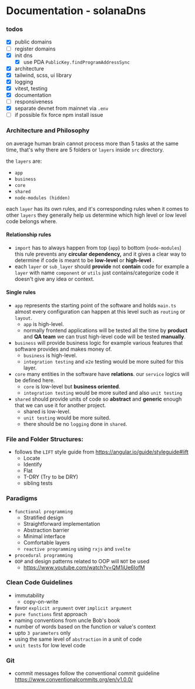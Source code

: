 # Documentation - solanaDns

### todos

- [x] public domains
- [ ] register domains
- [x] init dns
  - [x] use PDA `PublicKey.findProgramAddressSync`
- [x] architecture
- [x] tailwind, scss, ui library
- [x] logging
- [x] vitest, testing
- [x] documentation
- [ ] responsiveness
- [x] separate devnet from mainnet via `.env`
- [ ] if possible fix force npm install issue

### Architecture and Philosophy

on average human brain cannot process more than 5 tasks at the same time, that's why there are 5 folders or `layers`
inside `src` directory.

the `layers` are:

- `app`
- `business`
- `core`
- `shared`
- `node-modules (hidden)`

each `layer` has its own rules, and it's corresponding rules when it comes to other `layers` they generally help us
determine which high level or low level code belongs where.

#### Relationship rules

- `import` has to always happen from top (`app`) to bottom (`node-modules`) this rule prevents any **circular
  dependency,** and it gives a clear way to determine if code is meant to be **low-level** or **high-level** .
- each `layer` or `sub_layer` should **provide** not **contain** code for example a `layer` with name `component`
  or `utils` just contains/categorize code it doesn't give any idea or context.

#### Single rules

- `app` represents the starting point of the software and holds `main.ts` almost every configuration can happen at this
  level such as `routing` or `layout`.
    - `app` is high-level.
    - normally frontend applications will be tested all the time by **product** and **QA team**  we can trust high-level
      code will be tested **manually**.
- `business` will provide business logic for example various features that software provides and makes money of.
    - `business` is high-level.
    - `integration testing` and `e2e` testing would be more suited for this layer.
- `core` many entities in the software have **relations**. our `service` logics will be defined here.
    - `core` is low-level but **business oriented**.
    - `integration testing` would be more suited and also `unit testing`
- `shared` should provide units of code so **abstract** and **generic** enough that we can use it for another project.
    - shared is low-level.
    - `unit testing` would be more suited.
    - there should be no `logging` done in `shared`.

### File and Folder Structures:

- follows the `LIFT` style guide from https://angular.io/guide/styleguide#lift
    - Locate
    - Identify
    - Flat
    - T-DRY (Try to be DRY)
    - sibling tests

### Paradigms

- `functional programming`
    - Stratified design
    - Straightforward implementation
    - Abstraction barrier
    - Minimal interface
    - Comfortable layers
    - `reactive programming` using `rxjs` and `svelte`
- `procedural programming`
- `OOP` and design patterns related to OOP will `NOT` be used
    - https://www.youtube.com/watch?v=QM1iUe6IofM

### Clean Code Guidelines

- immutability
    - copy-on-write
- favor `explicit argument` over `implicit argument`
- `pure functions` first approach
- naming conventions from uncle Bob's book
- number of words based on the function or value's context
- upto `3 parameters` only
- using the same level of `abstraction` in a unit of code
- `unit tests` for low level code

### Git

- commit messages follow the conventional commit guideline https://www.conventionalcommits.org/en/v1.0.0/
